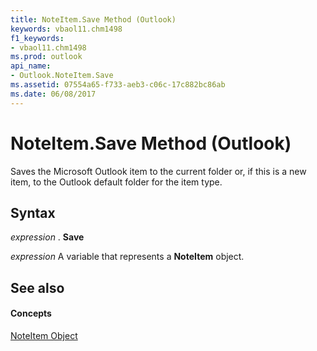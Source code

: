 ```yaml
---
title: NoteItem.Save Method (Outlook)
keywords: vbaol11.chm1498
f1_keywords:
- vbaol11.chm1498
ms.prod: outlook
api_name:
- Outlook.NoteItem.Save
ms.assetid: 07554a65-f733-aeb3-c06c-17c882bc86ab
ms.date: 06/08/2017
---
```



# NoteItem.Save Method (Outlook)

Saves the Microsoft Outlook item to the current folder or, if this is a new item, to the Outlook default folder for the item type.


## Syntax

 _expression_ . **Save**

 _expression_ A variable that represents a **NoteItem** object.


## See also


#### Concepts


[NoteItem Object](Outlook.NoteItem.md)

